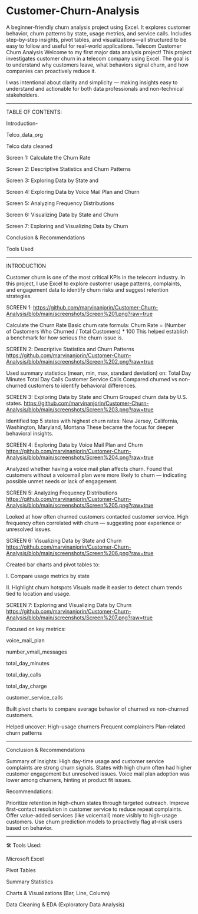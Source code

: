# Customer-Churn-Analysis
A beginner-friendly churn analysis project using Excel. It explores customer behavior, churn patterns by state, usage metrics, and service calls. Includes step-by-step insights, pivot tables, and visualizations—all structured to be easy to follow and useful for real-world applications.
Telecom Customer Churn Analysis
Welcome to my first major data analysis project! This project investigates customer churn in a telecom company using Excel. The goal is to understand why customers leave, what behaviors signal churn, and how companies can proactively reduce it.

I was intentional about clarity and simplicity — making insights easy to understand and actionable for both data professionals and non-technical stakeholders.

---


TABLE OF CONTENTS:

Introduction-

Telco_data_org

Telco data cleaned

Screen 1: Calculate the Churn Rate

Screen 2: Descriptive Statistics and Churn Patterns

Screen 3: Exploring Data by State and 

Screen 4: Exploring Data by Voice Mail Plan and Churn

Screen 5: Analyzing Frequency Distributions

Screen 6: Visualizing Data by State and Churn

Screen 7: Exploring and Visualizing Data by Churn

Conclusion & Recommendations

Tools Used



---

INTRODUCTION

Customer churn is one of the most critical KPIs in the telecom industry. In this project, I use Excel to explore customer usage patterns, complaints, and engagement data to identify churn risks and suggest retention strategies.




SCREEN 1: https://github.com/marvinanjorin/Customer-Churn-Analysis/blob/main/screenshots/Screen%201.png?raw=true

Calculate the Churn Rate 
Basic churn rate formula: Churn Rate = (Number of Customers Who Churned / Total Customers) * 100
This helped establish a benchmark for how serious the churn issue is.



SCREEN 2: Descriptive Statistics and Churn Patterns https://github.com/marvinanjorin/Customer-Churn-Analysis/blob/main/screenshots/Screen%202.png?raw=true

Used summary statistics (mean, min, max, standard deviation) on:
Total Day Minutes
Total Day Calls
Customer Service Calls
Compared churned vs non-churned customers to identify behavioral differences.



SCREEN 3: Exploring Data by State and Churn Grouped churn data by U.S. states. https://github.com/marvinanjorin/Customer-Churn-Analysis/blob/main/screenshots/Screen%203.png?raw=true

Identified top 5 states with highest churn rates:
New Jersey, California, Washington, Maryland, Montana
These became the focus for deeper behavioral insights.


SCREEN 4: Exploring Data by Voice Mail Plan and Churn  https://github.com/marvinanjorin/Customer-Churn-Analysis/blob/main/screenshots/Screen%204.png?raw=true

Analyzed whether having a voice mail plan affects churn.
Found that customers without a voicemail plan were more likely to churn — indicating possible unmet needs or lack of engagement.



SCREEN 5: Analyzing Frequency Distributions  https://github.com/marvinanjorin/Customer-Churn-Analysis/blob/main/screenshots/Screen%205.png?raw=true

Looked at how often churned customers contacted customer service.
High frequency often correlated with churn — suggesting poor experience or unresolved issues.



SCREEN 6: Visualizing Data by State and Churn https://github.com/marvinanjorin/Customer-Churn-Analysis/blob/main/screenshots/Screen%206.png?raw=true

Created bar charts and pivot tables to:

I. Compare usage metrics by state

II. Highlight churn hotspots
Visuals made it easier to detect churn trends tied to location and usage.





SCREEN 7: Exploring and Visualizing Data by Churn https://github.com/marvinanjorin/Customer-Churn-Analysis/blob/main/screenshots/Screen%207.png?raw=true

Focused on key metrics:

voice_mail_plan

number_vmail_messages

total_day_minutes

total_day_calls

total_day_charge

customer_service_calls

Built pivot charts to compare average behavior of churned vs non-churned customers.

Helped uncover:
High-usage churners
Frequent complainers
Plan-related churn patterns




---




Conclusion & Recommendations

Summary of Insights:
High day-time usage and customer service complaints are strong churn signals.
States with high churn often had higher customer engagement but unresolved issues.
Voice mail plan adoption was lower among churners, hinting at product fit issues.



Recommendations:

Prioritize retention in high-churn states through targeted outreach.
Improve first-contact resolution in customer service to reduce repeat complaints.
Offer value-added services (like voicemail) more visibly to high-usage customers.
Use churn prediction models to proactively flag at-risk users based on behavior.


---
🛠️ Tools Used:

Microsoft Excel

Pivot Tables

Summary Statistics

Charts & Visualizations (Bar, Line, Column)

Data Cleaning & EDA (Exploratory Data Analysis)




